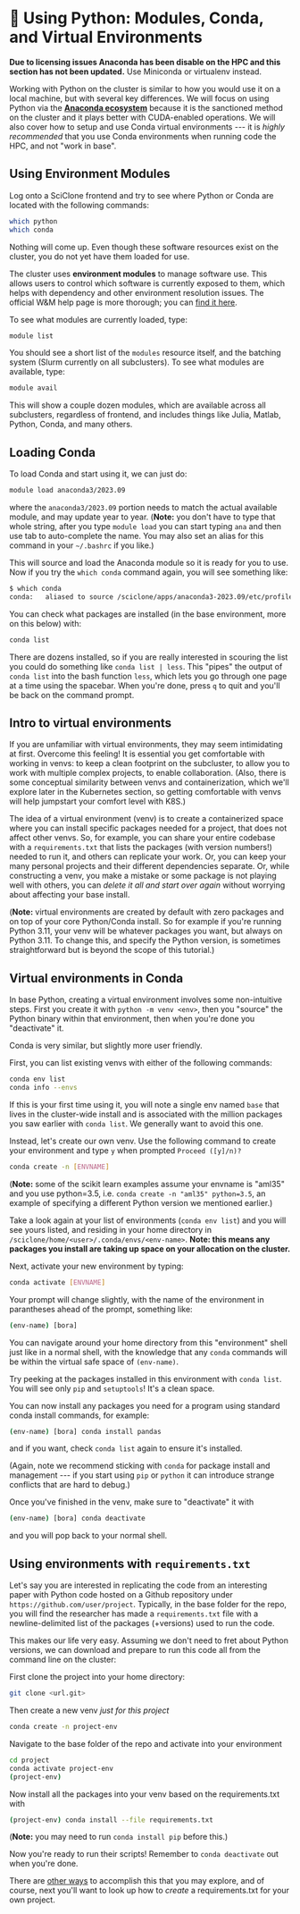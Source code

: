 # 🐍 Using Python: Modules, Conda, and Virtual Environments

<div class="warning">
<b>Due to licensing issues Anaconda has been disable on the HPC and this section has not been updated.</b> Use Miniconda or virtualenv instead.
</div>

Working with Python on the cluster is similar to how you would use it on a local machine, but with several key differences.  We will focus on using Python via the [**Anaconda ecosystem**](https://docs.anaconda.com/) because it is the sanctioned method on the cluster and it plays better with CUDA-enabled operations.  We will also cover how to setup and use Conda virtual environments --- it is _highly recommended_ that you use Conda environments when running code the HPC, and not "work in base".

## Using Environment Modules

Log onto a SciClone frontend and try to see where Python or Conda are located with the following commands:

```bash
which python
which conda
```

Nothing will come up.  Even though these software resources exist on the cluster, you do not yet have them loaded for use.

The cluster uses **environment modules** to manage software use.  This allows users to control which software is currently exposed to them, which helps with dependency and other environment resolution issues.  The official W&M help page is more thorough; you can [find it here](https://www.wm.edu/offices/it/services/researchcomputing/using/modules/).

To see what modules are currently loaded, type:

```bash
module list
```

You should see a short list of the `modules` resource itself, and the batching system (Slurm currently on all subclusters).  To see what modules are available, type:

```bash
module avail
```

This will show a couple dozen modules, which are available across all subclusters, regardless of frontend, and includes things like Julia, Matlab, Python, Conda, and many others.

## Loading Conda

To load Conda and start using it, we can just do:

<!-- ```
source "/usr/local/anaconda3-2021.05/etc/profile.d/conda.csh"
module load anaconda3/2021.05
``` -->

```bash
module load anaconda3/2023.09
```

where the `anaconda3/2023.09` portion needs to match the actual available module, and may update year to year.  (**Note:** you don't have to type that whole string, after you type `module load` you can start typing `ana` and then use tab to auto-complete the name.  You may also set an alias for this command in your `~/.bashrc` if you like.)

This will source and load the Anaconda module so it is ready for you to use.  Now if you try the `which conda` command again, you will see something like:

```bash
$ which conda
conda:   aliased to source /sciclone/apps/anaconda3-2023.09/etc/profile.d/conda.csh
```

You can check what packages are installed (in the base environment, more on this below) with:

```bash
conda list
```

There are dozens installed, so if you are really interested in scouring the list you could do something like `conda list | less`.  This "pipes" the output of `conda list` into the bash function `less`, which lets you go through one page at a time using the spacebar.  When you're done, press `q` to quit and you'll be back on the command prompt.

## Intro to virtual environments

If you are unfamiliar with virtual environments, they may seem intimidating at first.  Overcome this feeling!  It is essential you get comfortable with working in venvs: to keep a clean footprint on the subcluster, to allow you to work with multiple complex projects, to enable collaboration.  (Also, there is some conceptual similarity between venvs and containerization, which we'll explore later in the Kubernetes section, so getting comfortable with venvs will help jumpstart your comfort level with K8S.)

The idea of a virtual environment (venv) is to create a containerized space where you can install specific packages needed for a project, that does not affect other venvs.  So, for example, you can share your entire codebase with a `requirements.txt` that lists the packages (with version numbers!) needed to run it, and others can replicate your work.  Or, you can keep your many personal projects and their different dependencies separate.  Or, while constructing a venv, you make a mistake or some package is not playing well with others, you can _delete it all and start over again_ without worrying about affecting your base install.

(**Note:** virtual environments are created by default with zero packages and on top of your core Python/Conda install. So for example if you're running Python 3.11, your venv will be whatever packages you want, but always on Python 3.11.  To change this, and specify the Python version, is sometimes straightforward but is beyond the scope of this tutorial.)

## Virtual environments in Conda

In base Python, creating a virtual environment involves some non-intuitive steps.  First you create it with `python -m venv <env>`, then you "source" the Python binary within that environment, then when you're done you "deactivate" it.  

Conda is very similar, but slightly more user friendly.

First, you can list existing venvs with either of the following commands:

```bash
conda env list
conda info --envs
```

If this is your first time using it, you will note a single env named `base` that lives in the cluster-wide install and is associated with the million packages you saw earlier with `conda list`.  We generally want to avoid this one.

Instead, let's create our own venv. Use the following command to create your environment and type `y` when prompted `Proceed ([y]/n)?`

```bash
conda create -n [ENVNAME]
```

(**Note:** some of the scikit learn examples assume your envname is "aml35" and you use python=3.5, i.e. `conda create -n "aml35" python=3.5`, an example of specifying a different Python version we mentioned earlier.)

Take a look again at your list of environments (`conda env list`) and you will see yours listed, and residing in your home directory in `/sciclone/home/<user>/.conda/envs/<env-name>`.  **Note: this means any packages you install are taking up space on your allocation on the cluster.**

Next, activate your new environment by typing:

```bash
conda activate [ENVNAME]
```

Your prompt will change slightly, with the name of the environment in parantheses ahead of the prompt, something like:

```bash
(env-name) [bora]
```

You can navigate around your home directory from this "environment" shell just like in a normal shell, with the knowledge that any `conda` commands will be within the virtual safe space of `(env-name)`.

Try peeking at the packages installed in this environment with `conda list`.  You will see only `pip` and `setuptools`!  It's a clean space.

You can now install any packages you need for a program using standard conda install commands, for example:

```bash
(env-name) [bora] conda install pandas
```

and if you want, check `conda list` again to ensure it's installed.

(Again, note we recommend sticking with `conda` for package install and management --- if you start using `pip` or `python` it can introduce strange conflicts that are hard to debug.)

Once you've finished in the venv, make sure to "deactivate" it with

```bash
(env-name) [bora] conda deactivate
```

and you will pop back to your normal shell.

## Using environments with `requirements.txt`

Let's say you are interested in replicating the code from an interesting paper with Python code hosted on a Github repository under `https://github.com/user/project`.  Typically, in the base folder for the repo, you will find the researcher has made a `requirements.txt` file with a newline-delimited list of the packages (+versions) used to run the code.

This makes our life very easy.  Assuming we don't need to fret about Python versions, we can download  and prepare to run this code all from the command line on the cluster:

First clone the project into your home directory:

```bash
git clone <url.git>
```

Then create a new venv _just for this project_

```bash
conda create -n project-env
```

Navigate to the base folder of the repo and activate into your environment

```bash
cd project
conda activate project-env
(project-env)
```

Now install all the packages into your venv based on the requirements.txt with

```bash
(project-env) conda install --file requirements.txt
```

(**Note:** you may need to run `conda install pip` before this.)

Now you're ready to run their scripts!  Remember to `conda deactivate` out when you're done.

There are [other ways](https://datumorphism.leima.is/til/programming/python/python-anaconda-install-requirements/) to accomplish this that you may explore, and of course, next you'll want to look up how to _create_ a requirements.txt for your own project.
